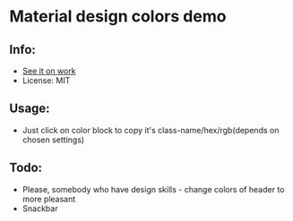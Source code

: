 # Material design colors demo

## Info:

* [See it on work](https://material-design-colors.github.io)
* License: MIT

## Usage:

* Just click on color block to copy it's class-name/hex/rgb(depends on chosen settings)

## Todo:

* Please, somebody who have design skills - change colors of header to more pleasant 
* Snackbar